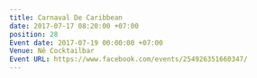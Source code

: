 ```yaml
---
title: Carnaval De Caribbean
date: 2017-07-17 08:20:00 +07:00
position: 28
Event date: 2017-07-19 00:00:00 +07:00
Venue: Nê Cocktailbar
Event URL: https://www.facebook.com/events/254926351660347/
---
```


